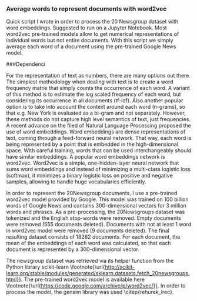 ### Average words to represent documents with word2vec

Quick script I wrote in order to process the 20 Newsgroup dataset with word embeddings. Suggested to run on a Jupyter Notebook. Most word2vec pre-trained models allow to get numerical representations of individual words but not entire documents. With this script we simply average each word of a document using the pre-trained Google News model.

###Dependenci


For the representation of text as numbers, there are many options out there. The simplest methodology when dealing with text is to create a word frequency matrix that simply counts the occurrence of each word. A variant of this method is to estimate the log scaled frequency of each word, but considering its occurrence in all documents (tf-idf). Also another popular option is to take into account the context around each word (n-grams), so that e.g. New York is evaluated as a bi-gram and not separately. However, these methods do not capture high level semantics of text, just frequencies. A recent advance on the filed of Natural Language Processing proposed the use of word embeddings. Word embeddings are dense representations of text, coming through a feed-forward neural network. That way, each word is being represented by a point that is embedded in the high-dimensional space. With careful training, words that can be used interchangeably should have similar embeddings. A popular word embeddings network is word2vec. Word2vec is a simple, one-hidden-layer neural network that sums word embeddings and instead of minimizing a multi-class logistic loss (softmax), it minimizes a binary logistic loss on positive and negative samples, allowing to handle huge vocabularies efficiently.

In order to represent the 20Newsgroup documents, I use a pre-trained word2vec model provided by Google. This model was trained on 100 billion words of Google News and contains 300-dimensional vectors for 3 million words and phrases. As a pre-processing, the 20Newsgroups dataset was tokenized and the English stop-words were removed. Empty documents were removed (555 documents deleted). Documents with not at least 1 word in word2vec model were removed (9 documents deleted). The final resulting dataset consists of 18282 documents. For each document, the mean of the embeddings of each word was calculated, so that each document is represented by a 300-dimensional vector.

The newsgroup dataset was retrieved via its helper function from the Python library scikit-learn \footnote{\url{http://scikit-learn.org/stable/modules/generated/sklearn.datasets.fetch_20newsgroups.html}}. The pre-trained word2vec model is available here \footnote{\url{https://code.google.com/archive/p/word2vec/}}. In order to process the model, the gensim library was used \citep{rehurek_lrec}.
